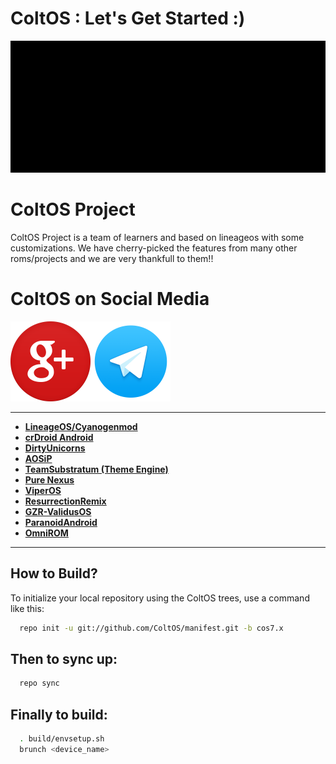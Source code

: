 ColtOS : Let's Get Started :)
=============================

![ColtOS](https://github.com/ColtOS/manifest/blob/cos7.x/colt_logo.gif)

ColtOS Project
===============
ColtOS Project is a team of learners and based on lineageos with some customizations.
We have cherry-picked the features from many 
other roms/projects and we are very thankfull to them!!

ColtOS on Social Media
======================
[![](https://github.com/ColtOS/manifest/blob/cos7.x/gplus.png)](https://plus.google.com/u/2/communities/102067248475500399675)[![](https://github.com/ColtOS/manifest/blob/cos7.x/telegram.png)](https://t.me/ColtChatBox)

-------
* [**LineageOS/Cyanogenmod**](https://github.com/LineageOS)
* [**crDroid Android**](https://github.com/crdroidandroid)
* [**DirtyUnicorns**](https://github.com/DirtyUnicorns)
* [**AOSiP**](https://github.com/AOSIP)
* [**TeamSubstratum (Theme Engine)**](https://github.com/Substratum)
* [**Pure Nexus**](https://github.com/PureNexusProject)
* [**ViperOS**](https://github.com/ViperOS-Project)
* [**ResurrectionRemix**](https://github.com/ResurrectionRemix)
* [**GZR-ValidusOS**](https://github.com/GZR-ValidusOS)
* [**ParanoidAndroid**](https://github.com/AOSPA)
* [**OmniROM**](https://github.com/omnirom/)
-------

How to Build?
-------------

To initialize your local repository using the ColtOS trees, use a 
command like this:

```bash
  repo init -u git://github.com/ColtOS/manifest.git -b cos7.x
```
  
Then to sync up:
----------------

```bash
  repo sync
```
Finally to build:
-----------------

```bash
  . build/envsetup.sh
  brunch <device_name>
```

